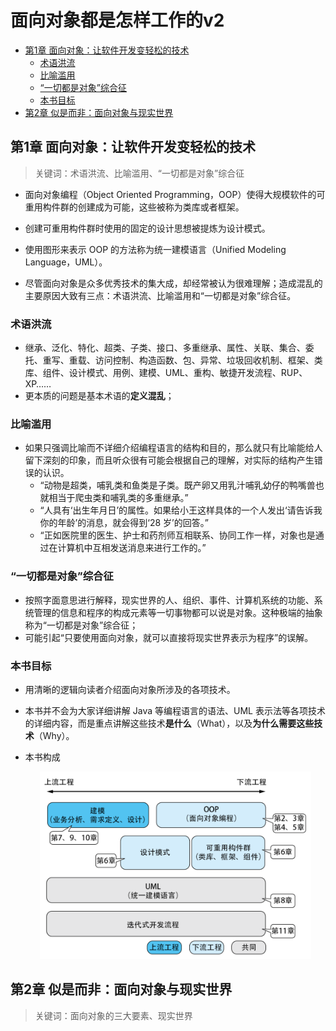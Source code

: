 面向对象都是怎样工作的v2
===

- [第1章 面向对象：让软件开发变轻松的技术](#第1章-面向对象让软件开发变轻松的技术)
    - [术语洪流](#术语洪流)
    - [比喻滥用](#比喻滥用)
    - [“一切都是对象”综合征](#一切都是对象综合征)
    - [本书目标](#本书目标)
- [第2章 似是而非：面向对象与现实世界](#第2章-似是而非面向对象与现实世界)

## 第1章 面向对象：让软件开发变轻松的技术
> 关键词：术语洪流、比喻滥用、“一切都是对象”综合征

- 面向对象编程（Object Oriented Programming，OOP）使得大规模软件的可重用构件群的创建成为可能，这些被称为类库或者框架。
- 创建可重用构件群时使用的固定的设计思想被提炼为设计模式。
- 使用图形来表示 OOP 的方法称为统一建模语言（Unified Modeling Language，UML）。
  
- 尽管面向对象是众多优秀技术的集大成，却经常被认为很难理解；造成混乱的主要原因大致有三点：术语洪流、比喻滥用和“一切都是对象”综合征。

### 术语洪流
- 继承、泛化、特化、超类、子类、接口、多重继承、属性、关联、集合、委托、重写、重载、访问控制、构造函数、包、异常、垃圾回收机制、框架、类库、组件、设计模式、用例、建模、UML、重构、敏捷开发流程、RUP、XP……
- 更本质的问题是基本术语的**定义混乱**；

### 比喻滥用
- 如果只强调比喻而不详细介绍编程语言的结构和目的，那么就只有比喻能给人留下深刻的印象，而且听众很有可能会根据自己的理解，对实际的结构产生错误的认识。
    - “动物是超类，哺乳类和鱼类是子类。既产卵又用乳汁哺乳幼仔的鸭嘴兽也就相当于爬虫类和哺乳类的多重继承。”
    - “人具有‘出生年月日’的属性。如果给小王这样具体的一个人发出‘请告诉我你的年龄’的消息，就会得到‘28 岁’的回答。”
    - “正如医院里的医生、护士和药剂师互相联系、协同工作一样，对象也是通过在计算机中互相发送消息来进行工作的。”

### “一切都是对象”综合征
- 按照字面意思进行解释，现实世界的人、组织、事件、计算机系统的功能、系统管理的信息和程序的构成元素等一切事物都可以说是对象。这种极端的抽象称为“一切都是对象”综合征；
- 可能引起“只要使用面向对象，就可以直接将现实世界表示为程序”的误解。


### 本书目标
- 用清晰的逻辑向读者介绍面向对象所涉及的各项技术。
- 本书并不会为大家详细讲解 Java 等编程语言的语法、UML 表示法等各项技术的详细内容，而是重点讲解这些技术**是什么**（What），以及**为什么需要这些技术**（Why）。

- 本书构成

    <div align="center"><img src="./_assets/面向对象的全貌和本书的构成.png" height="300" /></div>


## 第2章 似是而非：面向对象与现实世界
> 关键词：面向对象的三大要素、现实世界